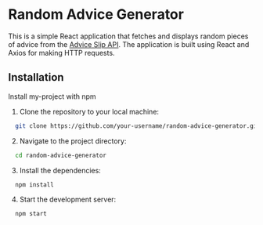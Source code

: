 # Random Advice Generator

This is a simple React application that fetches and displays random pieces of advice from the [Advice Slip API](https://api.adviceslip.com/). The application is built using React and Axios for making HTTP requests.

## Installation

Install my-project with npm

1. Clone the repository to your local machine:

```bash
  git clone https://github.com/your-username/random-advice-generator.git
```

2. Navigate to the project directory:

```bash
  cd random-advice-generator
```

3. Install the dependencies:

```bash
  npm install
```

4. Start the development server:

```bash
  npm start
```
